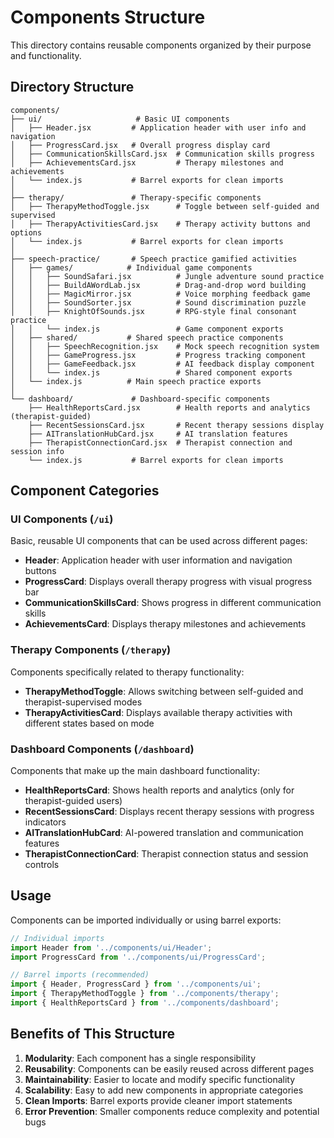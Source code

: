 # Components Structure

This directory contains reusable components organized by their purpose and functionality.

## Directory Structure

```
components/
├── ui/                     # Basic UI components
│   ├── Header.jsx         # Application header with user info and navigation
│   ├── ProgressCard.jsx   # Overall progress display card
│   ├── CommunicationSkillsCard.jsx  # Communication skills progress
│   ├── AchievementsCard.jsx         # Therapy milestones and achievements
│   └── index.js           # Barrel exports for clean imports
│
├── therapy/               # Therapy-specific components
│   ├── TherapyMethodToggle.jsx      # Toggle between self-guided and supervised
│   ├── TherapyActivitiesCard.jsx    # Therapy activity buttons and options
│   └── index.js           # Barrel exports for clean imports
│
├── speech-practice/       # Speech practice gamified activities
│   ├── games/            # Individual game components
│   │   ├── SoundSafari.jsx          # Jungle adventure sound practice
│   │   ├── BuildAWordLab.jsx        # Drag-and-drop word building
│   │   ├── MagicMirror.jsx          # Voice morphing feedback game
│   │   ├── SoundSorter.jsx          # Sound discrimination puzzle
│   │   ├── KnightOfSounds.jsx       # RPG-style final consonant practice
│   │   └── index.js                 # Game component exports
│   ├── shared/           # Shared speech practice components
│   │   ├── SpeechRecognition.jsx    # Mock speech recognition system
│   │   ├── GameProgress.jsx         # Progress tracking component
│   │   ├── GameFeedback.jsx         # AI feedback display component
│   │   └── index.js                 # Shared component exports
│   └── index.js          # Main speech practice exports
│
└── dashboard/             # Dashboard-specific components
    ├── HealthReportsCard.jsx        # Health reports and analytics (therapist-guided)
    ├── RecentSessionsCard.jsx       # Recent therapy sessions display
    ├── AITranslationHubCard.jsx     # AI translation features
    ├── TherapistConnectionCard.jsx  # Therapist connection and session info
    └── index.js           # Barrel exports for clean imports
```

## Component Categories

### UI Components (`/ui`)
Basic, reusable UI components that can be used across different pages:
- **Header**: Application header with user information and navigation buttons
- **ProgressCard**: Displays overall therapy progress with visual progress bar
- **CommunicationSkillsCard**: Shows progress in different communication skills
- **AchievementsCard**: Displays therapy milestones and achievements

### Therapy Components (`/therapy`)
Components specifically related to therapy functionality:
- **TherapyMethodToggle**: Allows switching between self-guided and therapist-supervised modes
- **TherapyActivitiesCard**: Displays available therapy activities with different states based on mode

### Dashboard Components (`/dashboard`)
Components that make up the main dashboard functionality:
- **HealthReportsCard**: Shows health reports and analytics (only for therapist-guided users)
- **RecentSessionsCard**: Displays recent therapy sessions with progress indicators
- **AITranslationHubCard**: AI-powered translation and communication features
- **TherapistConnectionCard**: Therapist connection status and session controls

## Usage

Components can be imported individually or using barrel exports:

```javascript
// Individual imports
import Header from '../components/ui/Header';
import ProgressCard from '../components/ui/ProgressCard';

// Barrel imports (recommended)
import { Header, ProgressCard } from '../components/ui';
import { TherapyMethodToggle } from '../components/therapy';
import { HealthReportsCard } from '../components/dashboard';
```

## Benefits of This Structure

1. **Modularity**: Each component has a single responsibility
2. **Reusability**: Components can be easily reused across different pages
3. **Maintainability**: Easier to locate and modify specific functionality
4. **Scalability**: Easy to add new components in appropriate categories
5. **Clean Imports**: Barrel exports provide cleaner import statements
6. **Error Prevention**: Smaller components reduce complexity and potential bugs

